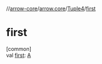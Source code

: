 //[arrow-core](../../../index.md)/[arrow.core](../index.md)/[Tuple4](index.md)/[first](first.md)

# first

[common]\
val [first](first.md): [A](index.md)
